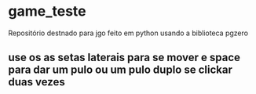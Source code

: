 # game_teste
Repositório destnado para jgo feito em python usando a biblioteca pgzero

## use os as setas laterais para se mover e space para dar um pulo ou um pulo duplo se clickar duas vezes
